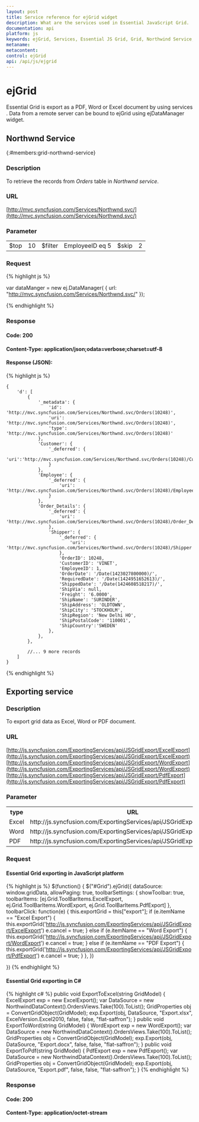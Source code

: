 ```yaml
---
layout: post
title: Service reference for ejGrid widget
description: What are the services used in Essential JavaScript Grid.
documentation: api
platform: js
keywords: ejGrid, Services, Essential JS Grid, Grid, Northwind Service, Excel Exporting Service, Grid Exporting
metaname: 
metacontent:
control: ejGrid
api: /api/js/ejgrid
---
```


# ejGrid

Essential Grid is export as a PDF, Word or Excel document by using services . Data from a remote server can be bound to ejGrid using ejDataManager widget.

## Northwnd Service
{:#members:grid-northwnd-service}

### Description

To retrieve the records from *Orders* table in *Northwnd service*.

### URL
[http://mvc.syncfusion.com/Services/Northwnd.svc/](http://mvc.syncfusion.com/Services/Northwnd.svc/)

### Parameter
<table>
<tr>
<td>$top</td><td>10</td>
<td>$filter</td><td>EmployeeID eq 5</td>
<td>$skip</td><td>2</td>
</tr>
</table>

### Request

{% highlight js %}
 
var dataManger = new ej.DataManager(
{
    url: "http://mvc.syncfusion.com/Services/Northwnd.svc/"
});

{% endhighlight %}

### Response

#### Code: 200

#### Content-Type: application/json;odata=verbose;charset=utf-8

#### Response (JSON):

{% highlight js %}

	{
	    'd': [
            {
                '_metadata': {
                    'id': 'http://mvc.syncfusion.com/Services/Northwnd.svc/Orders(10248)',
                    'uri': 'http://mvc.syncfusion.com/Services/Northwnd.svc/Orders(10248)',
                    'type': 'http://mvc.syncfusion.com/Services/Northwnd.svc/Orders(10248)'
                },
                'Customer': {
                    '_deferred': {
                        'uri':'http://mvc.syncfusion.com/Services/Northwnd.svc/Orders(10248)/Customer'
                    }
                },
                'Employee': {
                    '_deferred': {
                        'uri': 'http://mvc.syncfusion.com/Services/Northwnd.svc/Orders(10248)/Employee'
                    }
                },
                'Order_Details': {
                    '_deferred': {
                        'uri': 'http://mvc.syncfusion.com/Services/Northwnd.svc/Orders(10248)/Order_Details'
                    },
                    'Shipper': {
                        '_deferred': {
                            'uri': 'http://mvc.syncfusion.com/Services/Northwnd.svc/Orders(10248)/Shipper'
                        },
                        'OrderID': 10248,
                        'CustomerID': 'VINET',
                        'EmployeeID': 1,
                        'OrderDate': '/Date(1423027800000)/',
                        'RequiredDate': '/Date(1424951652613)/',
                        'ShippedDate': '/Date(1424608518217)/',
                        'ShipVia': null,
                        'Freight': '6.0000',
                        'ShipName': 'SURINDER',
                        'ShipAddress': 'OLDTOWN',
                        'ShipCity': 'STOCKHOLM',
                        'ShipRegion': 'New Delhi HO',
                        'ShipPostalCode': '110001',
                        'ShipCountry':'SWEDEN'
                    },
                },
            },

            //... 9 more records
	    ]
	}
{% endhighlight %}

## Exporting service

### Description

To export grid data as Excel, Word or PDF document.

### URL

[http://js.syncfusion.com/ExportingServices/api/JSGridExport/ExcelExport](http://js.syncfusion.com/ExportingServices/api/JSGridExport/ExcelExport)
[http://js.syncfusion.com/ExportingServices/api/JSGridExport/WordExport](http://js.syncfusion.com/ExportingServices/api/JSGridExport/WordExport)
[http://js.syncfusion.com/ExportingServices/api/JSGridExport/PdfExport](http://js.syncfusion.com/ExportingServices/api/JSGridExport/PdfExport)


### Parameter
<table>
   <th>type</th>
   <th>URL </th>
   <th>multipleExport</th>
   <tr>
      <td>Excel</td>
      <td>http://js.syncfusion.com/ExportingServices/api/JSGridExport/ExcelExport</td>
      <td>false</td>
   </tr>
   <tr>
      <td>Word</td>
      <td>http://js.syncfusion.com/ExportingServices/api/JSGridExport/WordExport</td>
      <td>false</td>
   </tr>
   <tr>
      <td>PDF</td>
      <td>http://js.syncfusion.com/ExportingServices/api/JSGridExport/PdfExport</td>
      <td>false</td>
   </tr>
</table>

### Request

#### Essential Grid exporting in JavaScript platform
{% highlight js %}
$(function() {
    $("#Grid").ejGrid({
        dataSource: window.gridData,
        allowPaging: true,
        toolbarSettings: {
            showToolbar: true,
            toolbarItems: [ej.Grid.ToolBarItems.ExcelExport, ej.Grid.ToolBarItems.WordExport, ej.Grid.ToolBarItems.PdfExport]
        },
        toolbarClick: function(e) {
            this.exportGrid = this["export"];
            if (e.itemName == "Excel Export") {
                this.exportGrid('http://js.syncfusion.com/ExportingServices/api/JSGridExport/ExcelExport')
                e.cancel = true;
            } else if (e.itemName == "Word Export") {
                this.exportGrid('http://js.syncfusion.com/ExportingServices/api/JSGridExport/WordExport')
                e.cancel = true;
            } else if (e.itemName == "PDF Export") {
                this.exportGrid('http://js.syncfusion.com/ExportingServices/api/JSGridExport/PdfExport')
                e.cancel = true;
            }
        },
    })

})
{% endhighlight %}

#### Essential Grid exporting in C# 

{% highlight c# %}
public void ExportToExcel(string GridModel)
        {
            ExcelExport exp = new ExcelExport();
            var DataSource = new NorthwindDataContext().OrdersViews.Take(100).ToList();
            GridProperties obj = ConvertGridObject(GridModel);
            exp.Export(obj, DataSource, "Export.xlsx", ExcelVersion.Excel2010, false, false, "flat-saffron");
        }
        public void ExportToWord(string GridModel)
        {
            WordExport exp = new WordExport();
            var DataSource = new NorthwindDataContext().OrdersViews.Take(100).ToList();
            GridProperties obj = ConvertGridObject(GridModel);
            exp.Export(obj, DataSource, "Export.docx", false, false, "flat-saffron");
        }
        public void ExportToPdf(string GridModel)
        {
            PdfExport exp = new PdfExport();
            var DataSource = new NorthwindDataContext().OrdersViews.Take(100).ToList();
            GridProperties obj = ConvertGridObject(GridModel);
            exp.Export(obj, DataSource, "Export.pdf", false, false, "flat-saffron");
        }
{% endhighlight %}

### Response

#### Code: 200

#### Content-Type: application/octet-stream




